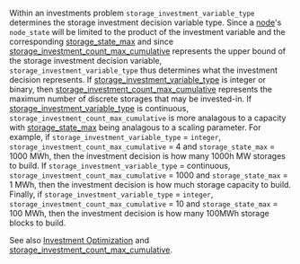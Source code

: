 Within an investments problem `storage_investment_variable_type` determines the storage investment decision variable type. Since a [node](@ref)'s `node_state` will be limited to the product of the investment variable and the corresponding [storage\_state\_max](@ref) and since [storage\_investment\_count\_max\_cumulative](@ref) represents the upper bound of the storage investment decision variable, `storage_investment_variable_type` thus determines what the investment decision represents. If [storage\_investment\_variable\_type](@ref) is integer or binary, then [storage\_investment\_count\_max\_cumulative](@ref) represents the maximum number of discrete storages that may be invested-in. If [storage\_investment\_variable\_type](@ref) is continuous, `storage_investment_count_max_cumulative` is more analagous to a capacity with [storage\_state\_max](@ref) being analagous to a scaling parameter. For example, if `storage_investment_variable_type` = `integer`, `storage_investment_count_max_cumulative` = 4 and `storage_state_max` = 1000 MWh, then the investment decision is how many 1000h MW storages to build. If `storage_investment_variable_type` = continuous, `storage_investment_count_max_cumulative` = 1000 and `storage_state_max` = 1 MWh, then the investment decision is how much storage capacity to build. Finally, if `storage_investment_variable_type` = `integer`, `storage_investment_count_max_cumulative` = 10 and `storage_state_max` = 100 MWh, then the investment decision is how many 100MWh storage blocks to build.

See also [Investment Optimization](@ref) and [storage\_investment\_count\_max\_cumulative](@ref).
